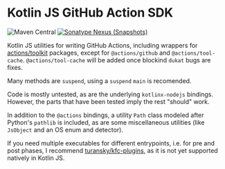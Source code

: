 # Kotlin JS GitHub Action SDK

![Maven Central](https://img.shields.io/maven-central/v/com.github.rnett.ktjs-github-action/kotlin-js-action)
[![Sonatype Nexus (Snapshots)](https://img.shields.io/nexus/s/com.github.rnett.ktjs-github-action/kotlin-js-action?server=https%3A%2F%2Foss.sonatype.org)](https://oss.sonatype.org/content/repositories/snapshots/com/github/rnett/ktjs-github-action/)

Kotlin JS utilities for writing GitHub Actions, including wrappers
for [actions/toolkit](https://github.com/actions/toolkit) packages, except for `@actions/github`
and `@actions/tool-cache`.  `@actions/tool-cache` will be added once blockind `dukat` bugs are fixes.

Many methods are `suspend`, using a `suspend` `main` is recomended.

Code is mostly untested, as are the underlying `kotlinx-nodejs` bindings. However, the parts that have been tested imply
the rest "should" work.

In addition to the `@actions` bindings, a utility `Path` class modeled after Python's `pathlib` is included, as are some
miscellaneous utilities (like `JsObject` and an OS enum and detector).

If you need multiple executables for different entrypoints, i.e. for pre and post phases, I
recommend [turansky/kfc-plugins](https://github.com/turansky/kfc-plugins#multiple-outputs), as it is not yet supported
natively in Kotlin JS.
